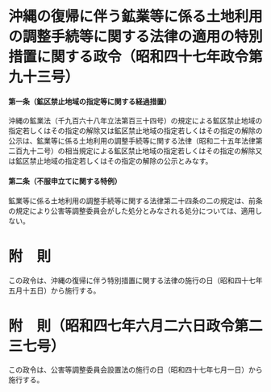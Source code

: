 # 沖縄の復帰に伴う鉱業等に係る土地利用の調整手続等に関する法律の適用の特別措置に関する政令（昭和四十七年政令第九十三号）
#### 第一条（鉱区禁止地域の指定等に関する経過措置）
沖縄の鉱業法（千九百六十八年立法第百三十四号）の規定による鉱区禁止地域の指定若しくはその指定の解除又は鉱区禁止地域の指定若しくはその指定の解除の公示は、鉱業等に係る土地利用の調整手続等に関する法律（昭和二十五年法律第二百九十二号）の相当規定による鉱区禁止地域の指定若しくはその指定の解除又は鉱区禁止地域の指定若しくはその指定の解除の公示とみなす。
#### 第二条（不服申立てに関する特例）
鉱業等に係る土地利用の調整手続等に関する法律第二十四条の二の規定は、前条の規定により公害等調整委員会がした処分とみなされる処分については、適用しない。
# 附　則
この政令は、沖縄の復帰に伴う特別措置に関する法律の施行の日（昭和四十七年五月十五日）から施行する。
# 附　則（昭和四七年六月二六日政令第二三七号）
この政令は、公害等調整委員会設置法の施行の日（昭和四十七年七月一日）から施行する。
